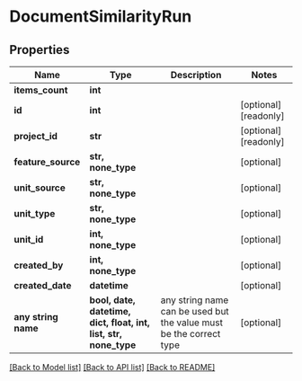 # DocumentSimilarityRun


## Properties
Name | Type | Description | Notes
------------ | ------------- | ------------- | -------------
**items_count** | **int** |  | 
**id** | **int** |  | [optional] [readonly] 
**project_id** | **str** |  | [optional] [readonly] 
**feature_source** | **str, none_type** |  | [optional] 
**unit_source** | **str, none_type** |  | [optional] 
**unit_type** | **str, none_type** |  | [optional] 
**unit_id** | **int, none_type** |  | [optional] 
**created_by** | **int, none_type** |  | [optional] 
**created_date** | **datetime** |  | [optional] 
**any string name** | **bool, date, datetime, dict, float, int, list, str, none_type** | any string name can be used but the value must be the correct type | [optional]

[[Back to Model list]](../README.md#documentation-for-models) [[Back to API list]](../README.md#documentation-for-api-endpoints) [[Back to README]](../README.md)


